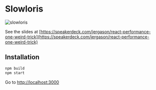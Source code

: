 # Slowloris

![slowloris](http://www.slashroot.in/sites/default/files/styles/article_image_full_node/public/field/image/slowloris.jpg?itok=iwgSJOoN)

See the slides at
[https://speakerdeck.com/jergason/react-performance-one-weird-trick](https://speakerdeck.com/jergason/react-performance-one-weird-trick)

## Installation

```bash
npm build
npm start
```

Go to [http://localhost:3000](http://localhost:3000)
